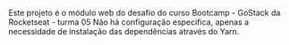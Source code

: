 Este projeto é o módulo web do desafio do curso Bootcamp - GoStack da Rocketseat - turma 05
Não há configuração específica, apenas a necessidade de instalação das dependências através do Yarn.


